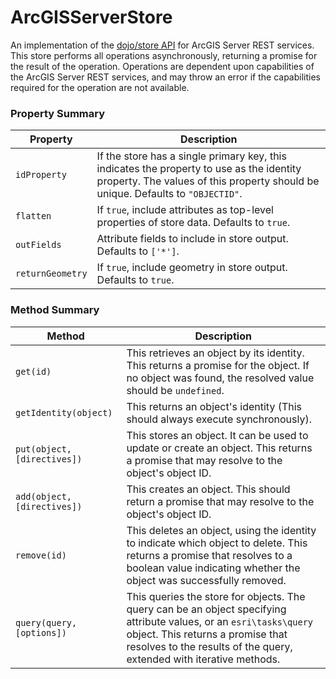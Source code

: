# ArcGISServerStore

An implementation of the 
[dojo/store API](http://dojotoolkit.org/reference-guide/1.10/dojo/store.html) 
for ArcGIS Server REST services. This 
store performs all operations asynchronously, returning a promise for the 
result of the operation. Operations are dependent upon capabilities of 
the ArcGIS Server REST services, and may throw an error if the capabilities 
required for the operation are not available.

### Property Summary

| Property         | Description                                                                                                                                                                 |
|------------------|-----------------------------------------------------------------------------------------------------------------------------------------------------------------------------|
| `idProperty`     | If the store has a single primary key, this indicates the property to use as the identity property. The values of this property should be unique. Defaults to `"OBJECTID"`. |
| `flatten`        | If `true`, include attributes as top-level properties of store data. Defaults to `true`.                                                                                    |
| `outFields`      | Attribute fields to include in store output. Defaults to `['*']`.                                                                                                           |
| `returnGeometry` | If `true`, include geometry in store output. Defaults to `true`.                                                                                                            |

### Method Summary

| Method                      | Description                                                                                                                                                                                                                     |
|-----------------------------|---------------------------------------------------------------------------------------------------------------------------------------------------------------------------------------------------------------------------------|
| `get(id)`                   | This retrieves an object by its identity. This returns a promise for the object. If no object was found, the resolved value should be `undefined`.                                                                              |
| `getIdentity(object)`       | This returns an object's identity (This should always execute synchronously).                                                                                                                                                   |
| `put(object, [directives])` | This stores an object. It can be used to update or create an object. This returns a promise that may resolve to the object's object ID.                                                                                         |
| `add(object, [directives])` | This creates an object. This should return a promise that may resolve to the object's object ID.                                                                                                                                |
| `remove(id)`                | This deletes an object, using the identity to indicate which object to delete. This returns a promise that resolves to a boolean value indicating whether the object was successfully removed.                                  |
| `query(query, [options])`   | This queries the store for objects. The query can be an object specifying attribute values, or an `esri\tasks\query` object. This returns a promise that resolves to the results of the query, extended with iterative methods. |
